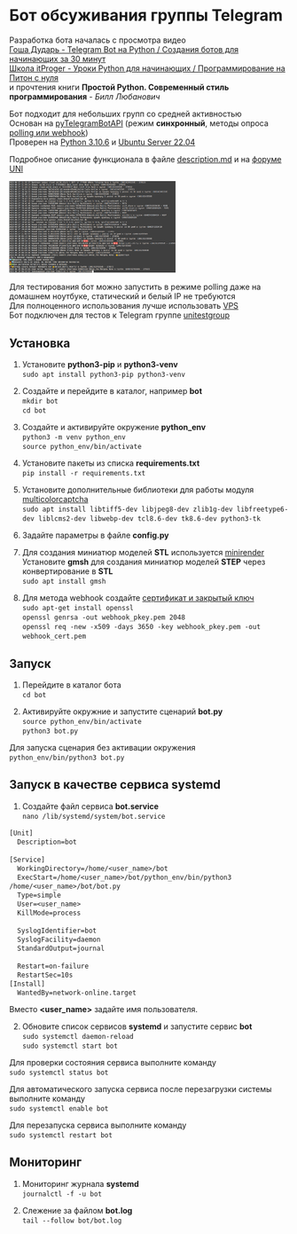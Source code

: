 # Бот обсуживания группы Telegram

Разработка бота началась с просмотра видео  
[Гоша Дударь - Telegram Bot на Python / Создания ботов для начинающих за 30 минут](https://youtu.be/HodO2eBEz_8)  
[Школа itProger - Уроки Python для начинающих / Программирование на Питон с нуля ](https://www.youtube.com/playlist?list=PLDyJYA6aTY1lPWXBPk0gw6gR8fEtPDGKa)  
и прочтения книги **Простой Python. Современный стиль программирования** - *Билл Любанович*

Бот подходит для небольших групп со средней активностью  
Основан на [pyTelegramBotAPI](https://pypi.org/project/pyTelegramBotAPI) (режим **синхронный**, методы опроса [polling или webhook](https://docs-python.ru/packages/biblioteka-python-telegram-bot-python/ispolzovanie-webhook))  
Проверен на [Python 3.10.6](https://www.python.org) и [Ubuntu Server 22.04](https://ubuntu.com/download/server)  

Подробное описание функционала в файле [description.md](description.md) и на [форуме UNI](https://forum.uni-3d.ru/viewtopic.php?t=1090)  

<img src="https://github.com/demonlibra/telegram_bot/blob/master/log.png" width="300">

Для тестирования бот можно запустить в режиме polling даже на домашнем ноутбуке, статический и белый IP не требуются  
Для полноценного использования лучше использовать [VPS](https://ru.wikipedia.org/wiki/VPS)   
Бот подключен для тестов к Telegram группе [unitestgroup](https://t.me/unitestgroup)

## Установка

1. Установите **python3-pip** и **python3-venv**  
`sudo apt install python3-pip python3-venv`

2. Создайте и перейдите в каталог, например **bot**  
`mkdir bot`  
`cd bot`

3. Создайте и активируйте окружение **python_env**  
`python3 -m venv python_env`  
`source python_env/bin/activate`

4. Установите пакеты из списка **requirements.txt**  
`pip install -r requirements.txt`

5. Установите дополнительные библиотеки для работы модуля [multicolorcaptcha](https://pypi.org/project/multicolorcaptcha)  
`sudo apt install libtiff5-dev libjpeg8-dev zlib1g-dev libfreetype6-dev liblcms2-dev libwebp-dev tcl8.6-dev tk8.6-dev python3-tk`

6. Задайте параметры в файле **config.py**

7. Для создания миниатюр моделей **STL** используется [minirender](https://github.com/aslze/minirender)  
Установите **gmsh** для создания миниатюр моделей **STEP** через конвертирование в **STL**  
`sudo apt install gmsh`  

8. Для метода webhook создайте [сертификат и закрытый ключ](https://mastergroosha.github.io/telegram-tutorial/docs/lesson_04/)  
`sudo apt-get install openssl`  
`openssl genrsa -out webhook_pkey.pem 2048`  
`openssl req -new -x509 -days 3650 -key webhook_pkey.pem -out webhook_cert.pem`  

## Запуск

1. Перейдите в каталог бота  
`cd bot`

2. Активируйте окружние и запустите сценарий **bot.py**  
`source python_env/bin/activate`  
`python3 bot.py` 

Для запуска сценария без активации окружения  
`python_env/bin/python3 bot.py`

## Запуск в качестве сервиса systemd

1. Создайте файл сервиса **bot.service**  
`nano /lib/systemd/system/bot.service`  

  
```
[Unit]
  Description=bot
 
[Service]
  WorkingDirectory=/home/<user_name>/bot
  ExecStart=/home/<user_name>/bot/python_env/bin/python3 /home/<user_name>/bot/bot.py
  Type=simple
  User=<user_name>
  KillMode=process
 
  SyslogIdentifier=bot
  SyslogFacility=daemon
  StandardOutput=journal 
  
  Restart=on-failure
  RestartSec=10s
[Install]
  WantedBy=network-online.target
```  

Вместо **<user_name>** задайте имя пользователя.

2. Обновите список сервисов **systemd** и запустите сервис **bot**  
`sudo systemctl daemon-reload`  
`sudo systemctl start bot`

Для проверки состояния сервиса выполните команду  
`sudo systemctl status bot`

Для автоматического запуска сервиса после перезагрузки системы выполните команду  
`sudo systemctl enable bot`

Для перезапуска сервиса выполните команду  
`sudo systemctl restart bot`

## Мониторинг

1. Мониторинг журнала **systemd**  
`journalctl -f -u bot`

2. Слежение за файлом **bot.log**  
`tail --follow bot/bot.log`